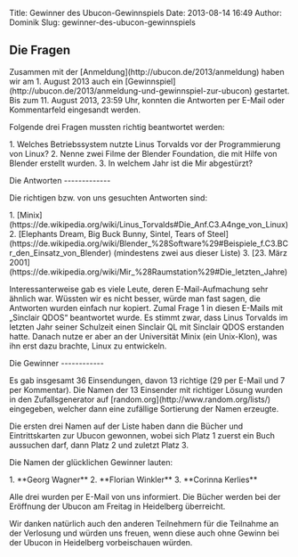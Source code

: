 Title: Gewinner des Ubucon-Gewinnspiels
Date: 2013-08-14 16:49
Author: Dominik
Slug: gewinner-des-ubucon-gewinnspiels

Die Fragen
----------

</p>
Zusammen mit der [Anmeldung](http://ubucon.de/2013/anmeldung) haben wir
am 1. August 2013 auch ein
[Gewinnspiel](http://ubucon.de/2013/anmeldung-und-gewinnspiel-zur-ubucon)
gestartet. Bis zum 11. August 2013, 23:59 Uhr, konnten die Antworten per
E-Mail oder Kommentarfeld eingesandt werden.

</p>
Folgende drei Fragen mussten richtig beantwortet werden:

</p>
1.  Welches Betriebssystem nutzte Linus Torvalds vor der Programmierung
    von Linux?
2.  Nenne zwei Filme der Blender Foundation, die mit Hilfe von Blender
    erstellt wurden.
3.  In welchem Jahr ist die Mir abgestürzt?

</p>
Die Antworten
-------------

</p>
Die richtigen bzw. von uns gesuchten Antworten sind:

</p>
1.  [Minix](https://de.wikipedia.org/wiki/Linus_Torvalds#Die_Anf.C3.A4nge_von_Linux)
2.  [Elephants Dream, Big Buck Bunny, Sintel, Tears of
    Steel](https://de.wikipedia.org/wiki/Blender_%28Software%29#Beispiele_f.C3.BCr_den_Einsatz_von_Blender)
    (mindestens zwei aus dieser Liste)
3.  [23. März
    2001](https://de.wikipedia.org/wiki/Mir_%28Raumstation%29#Die_letzten_Jahre)

</p>
Interessanterweise gab es viele Leute, deren E-Mail-Aufmachung sehr
ähnlich war. Wüssten wir es nicht besser, würde man fast sagen, die
Antworten wurden einfach nur kopiert. Zumal Frage 1 in diesen E-Mails
mit „Sinclair QDOS“ beantwortet wurde. Es stimmt zwar, dass Linus
Torvalds im letzten Jahr seiner Schulzeit einen Sinclair QL mit Sinclair
QDOS erstanden hatte. Danach nutze er aber an der Universität Minix (ein
Unix-Klon), was ihn erst dazu brachte, Linux zu entwickeln.

</p>
Die Gewinner
------------

</p>
Es gab insgesamt 36 Einsendungen, davon 13 richtige (29 per E-Mail und 7
per Kommentar). Die Namen der 13 Einsender mit richtiger Lösung wurden
in den Zufallsgenerator auf [random.org](http://www.random.org/lists/)
eingegeben, welcher dann eine zufällige Sortierung der Namen erzeugte.

</p>
Die ersten drei Namen auf der Liste haben dann die Bücher und
Eintrittskarten zur Ubucon gewonnen, wobei sich Platz 1 zuerst ein Buch
aussuchen darf, dann Platz 2 und zuletzt Platz 3.

</p>
Die Namen der glücklichen Gewinner lauten:

</p>
1.  **Georg Wagner**
2.  **Florian Winkler**
3.  **Corinna Kerlies**

</p>
Alle drei wurden per E-Mail von uns informiert. Die Bücher werden bei
der Eröffnung der Ubucon am Freitag in Heidelberg überreicht.

</p>
Wir danken natürlich auch den anderen Teilnehmern für die Teilnahme an
der Verlosung und würden uns freuen, wenn diese auch ohne Gewinn bei der
Ubucon in Heidelberg vorbeischauen würden.

</p>

